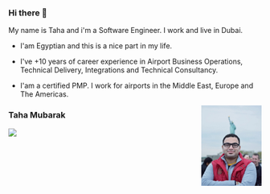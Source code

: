 ### Hi there 👋

My name is Taha and i'm a Software Engineer. I work and live in Dubai.
 - I'am Egyptian and this is a nice part in my life.
 - I've +10 years of career experience in Airport Business Operations, Technical Delivery, Integrations and Technical Consultancy.
 - I'am a certified PMP. I work for airports in the Middle East, Europe and The Americas.
 
   <img src="https://github.com/tahamubarak/tahamubarak/blob/master/Taha.png" align="right" width="25%"/>

### Taha Mubarak
<p align="left">
  <a href="https://www.linkedin.com/in/taha-mubarak/"><img src="https://img.shields.io/badge/linkedin-%230177B5?style=flat&logo=linkedin&logoColor=white"/></a>
  </p>



